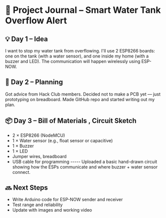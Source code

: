 # 📓 Project Journal – Smart Water Tank Overflow Alert

## 💡 Day 1 – Idea
I want to stop my water tank from overflowing. I'll use 2 ESP8266 boards: one on the tank (with a water sensor), and one inside my home (with a buzzer and LED). The communication will happen wirelessly using ESP-NOW.

## 🧠 Day 2 – Planning
Got advice from Hack Club members. Decided not to make a PCB yet — just prototyping on breadboard. Made GitHub repo and started writing out my plan.

## 📦 Day 3 – Bill of Materials ,  Circuit Sketch
- 2 × ESP8266 (NodeMCU)
- 1 × Water sensor (e.g., float sensor or capacitive)
- 1 × Buzzer
- 1 × LED
- Jumper wires, breadboard
- USB cable for programming
----- Uploaded a basic hand-drawn circuit showing how the ESPs communicate and where buzzer + water sensor connect.

## 🔜 Next Steps
- Write Arduino code for ESP-NOW sender and receiver
- Test range and reliability
- Update with images and working video
